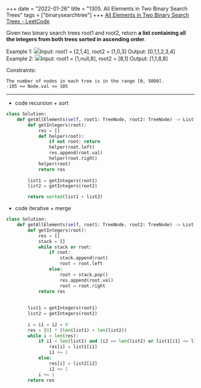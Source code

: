 +++ 
date = "2022-01-26"
title = "1305. All Elements in Two Binary Search Trees"
tags = ["binarysearchtree"]
+++
[All Elements in Two Binary Search Trees - LeetCode](https://leetcode.com/problems/all-elements-in-two-binary-search-trees/)

Given two binary search trees root1 and root2, return __a list containing all the integers from both trees sorted in ascending order__.
 
Example 1:
![](https://assets.leetcode.com/uploads/2019/12/18/q2-e1.png)Input: root1 = [2,1,4], root2 = [1,0,3] Output: [0,1,1,2,3,4] 
Example 2:
![](https://assets.leetcode.com/uploads/2019/12/18/q2-e5-.png)Input: root1 = [1,null,8], root2 = [8,1] Output: [1,1,8,8] 
 
Constraints:

	The number of nodes in each tree is in the range [0, 5000].
	-105 <= Node.val <= 105

---
- code  recursion + sort  
```py
class Solution:
    def getAllElements(self, root1: TreeNode, root2: TreeNode) -> List[int]:
        def getIntegers(root):
            res = []
            def helper(root):
                if not root: return
                helper(root.left)
                res.append(root.val)
                helper(root.right)
            helper(root)
            return res
        
        list1 = getIntegers(root1)
        list2 = getIntegers(root2)

        return sorted(list1 + list2)
```
- code iterative + merge 
```py
class Solution:
    def getAllElements(self, root1: TreeNode, root2: TreeNode) -> List[int]:
        def getIntegers(root):
            res = []
            stack = []
            while stack or root:
                if root:
                    stack.append(root)
                    root = root.left
                else:
                    root = stack.pop()
                    res.append(root.val)
                    root = root.right
            return res
                
        
        list1 = getIntegers(root1)
        list2 = getIntegers(root2)
        
        i = i1 = i2 = 0
        res = [0] * (len(list1) + len(list2))
        while i < len(res):
            if i1 < len(list1) and (i2 == len(list2) or list1[i1] <= list2[i2]):
                res[i] = list1[i1]
                i1 += 1
            else:
                res[i] = list2[i2]
                i2 += 1
            i += 1
        return res
```

